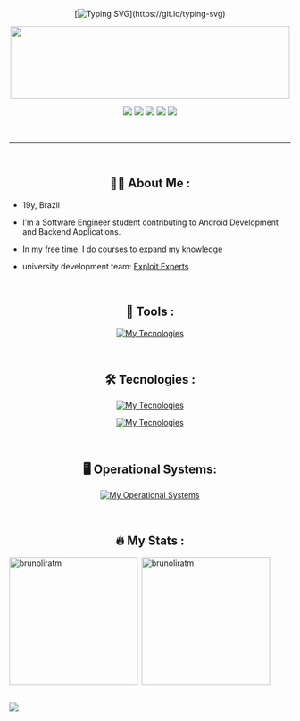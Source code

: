 <div align="center" text-align="center">
  
  [![Typing SVG](https://readme-typing-svg.demolab.com/?font=Fira+Code&weight=600&size=30&pause=100&color=007BFF&center=true&vCenter=true&lines=Hi+There!+%F0%9F%91%8B%2C;Want+a+coffee☕?)](https://git.io/typing-svg) 
</div>

<div align="center">
  <img src="https://tokenizedhq.com/wp-content/uploads/2022/08/4-aesthetic-anime-discord-banner-gif-eye-closeup.gif" width="500" height="130" align="center"/>
 <p></p>
  

  <p align="center">
  <a href="https://t.me/BrunoMagno"><img src="https://img.shields.io/badge/Telegram-0d1117?style=for-the-badge&logo=telegram&logoColor=white" /></a>
  <a href="https://github.com/brunoliratm"><img src="https://img.shields.io/badge/Github-0d1117?style=for-the-badge&logo=github&logoColor=white" /></a>
  <a href="https://discord.com/users/1075127178171269211"><img src="https://img.shields.io/badge/Discord-0d1117?style=for-the-badge&logo=discord&logoColor=white" /></a>
  <a href="https://www.linkedin.com/in/brunomagnotm/"><img src="https://img.shields.io/badge/linkedin-0d1117?style=for-the-badge&logo=linkedin&logoColor=white" /></a>
  <a href="https://xdaforums.com/m/brunoliratm.9987656/#recent-content"><img src="https://img.shields.io/badge/xdadevelopers-0d1117?style=for-the-badge&logo=xdadevelopers&logoColor=white" /></a>
</p>

</div>

</br>

---
</br>
<div align="center">

## :man_technologist: About Me :

</div>

- 19y, Brazil

- I’m a Software Engineer student contributing to Android Development and Backend Applications.

- In my free time, I do courses to expand my knowledge

- university development team: [Exploit Experts](https://github.com/Exploit-Experts)

</br>



<div align="center">

   ## :toolbox: Tools :

[![My Tecnologies](https://skillicons.dev/icons?i=vscode,idea,figma,github,git,androidstudio,gcp,mysql,sublime&theme=dark&perline=5)]()

</div>
</br>
<div align="center">

   ## :hammer_and_wrench: Tecnologies :
  
[![My Tecnologies](https://skillicons.dev/icons?i=python,java,c,spring,maven)](https://skillicons.dev)

[![My Tecnologies](https://skillicons.dev/icons?i=html,css,js,bootstrap,sass)](https://skillicons.dev)

</div>

</br>

<div align="center">

   ## :desktop_computer: Operational Systems:

  [![My Operational Systems](https://skillicons.dev/icons?i=ubuntu,windows)](https://skillicons.dev)


</div>
</br>
<div align="center">

## :fire: My Stats :

</div>
<div align-itens="center">
<img align="left" height="230em" src="https://github-readme-stats.vercel.app/api/top-langs/?username=brunoliratm&layout=donut&langs_count=8&theme=dracula" alt=brunoliratm />
<p>&nbsp;<img align="center" height="230em" src="https://github-readme-stats.vercel.app/api?username=brunoliratm&show_icons=true\&show=reviews,discussions_started,discussions_answered,prs_merged,prs_merged_percentage&theme=dracula" alt="brunoliratm" /></p>
</div>

<br>

<img src="https://capsule-render.vercel.app/api?type=waving&height=150&color=gradient&reversal=false&section=footer">